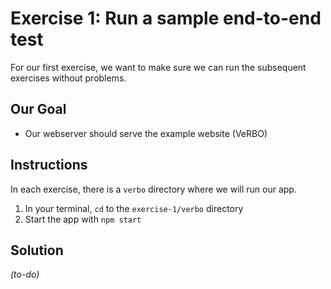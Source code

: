 # Exercise 1: Run a sample end-to-end test

For our first exercise, we want to make sure we can run the subsequent exercises without problems.

## Our Goal

- Our webserver should serve the example website (VeRBO)

## Instructions

In each exercise, there is a `verbo` directory where we will run our app.

1. In your terminal, `cd` to the `exercise-1/verbo` directory
2. Start the app with `npm start`

## Solution

_(to-do)_
